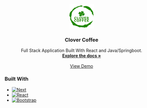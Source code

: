 <a name="readme-top"></a>

<!-- PROJECT LOGO -->
<br />
<div align="center">
  <a href="https://github.com/Clover-Coffee/clover-coffee-be">
    <img src="clover-logo.png" alt="Logo" width="80" height="80">
  </a>

<h3 align="center">Clover Coffee</h3>

  <p align="center">
    Full Stack Application Built With React and Java/Springboot.
    <br />
    <a href="https://github.com/orgs/Clover-Coffee/repositories"><strong>Explore the docs »</strong></a>
    <br />
    <br />
    <a href="https://clover-coffee.vercel.app/">View Demo</a>
  </p>
</div>

### Built With

* [![Next][Next.js]][Next-url]
* [![React][React.js]][React-url]
* [![Bootstrap][Bootstrap.com]][Bootstrap-url]



[Next.js]: https://img.shields.io/badge/next.js-000000?style=for-the-badge&logo=nextdotjs&logoColor=white
[Next-url]: https://nextjs.org/
[React.js]: https://img.shields.io/badge/React-20232A?style=for-the-badge&logo=react&logoColor=61DAFB
[React-url]: https://reactjs.org/
[Bootstrap.com]: https://img.shields.io/badge/Bootstrap-563D7C?style=for-the-badge&logo=bootstrap&logoColor=white
[Bootstrap-url]: https://getbootstrap.com
